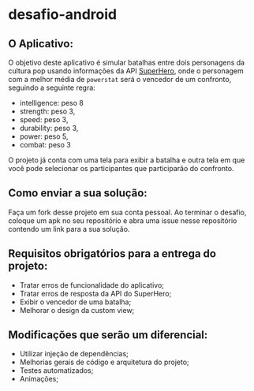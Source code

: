 # desafio-android

## O Aplicativo:
O objetivo deste aplicativo é simular batalhas entre dois personagens da cultura pop usando informações da API [SuperHero](superheroapi.com), onde o personagem com a melhor média de `powerstat` será o vencedor de um confronto, seguindo a seguinte regra:
- intelligence: peso 8
- strength: peso 3,
- speed: peso 3,
- durability: peso 3,
- power: peso 5,
- combat: peso 3
  
O projeto já conta com uma tela para exibir a batalha e outra tela em que você pode selecionar os participantes que participarão do confronto.

## Como enviar a sua solução:

Faça um fork desse projeto em sua conta pessoal. Ao terminar o desafio, coloque um apk no seu repositório e abra uma issue nesse repositório contendo um link para a sua solução.

## Requisitos obrigatórios para a entrega do projeto:

* Tratar erros de funcionalidade do aplicativo;
* Tratar erros de resposta da API do SuperHero;
* Exibir o vencedor de uma batalha;
* Melhorar o design da custom view;

## Modificações que serão um diferencial:

* Utilizar injeção de dependências;
* Melhorias gerais de código e arquitetura do projeto;
* Testes automatizados;
* Animações;
